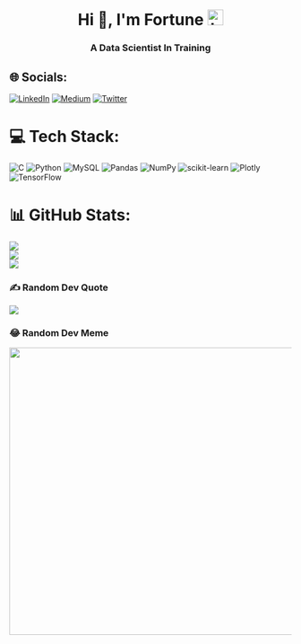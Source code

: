 <h1 align="center">Hi 👋, I'm Fortune <img src="https://emoji.slack-edge.com/T02HBS55FCG/cool-doge/aa3c8fd9037a0604.gif" width="28" alt="hi"></h1>

<h3 align="center">A Data Scientist In Training</h3>

## 🌐 Socials:
[![LinkedIn](https://img.shields.io/badge/LinkedIn-%230077B5.svg?logo=linkedin&logoColor=white)](https://linkedin.com/in/cipher10) [![Medium](https://img.shields.io/badge/Medium-12100E?logo=medium&logoColor=white)](https://medium.com/@f_tune) [![Twitter](https://img.shields.io/badge/Twitter-%231DA1F2.svg?logo=Twitter&logoColor=white)](https://twitter.com/dataciphers) 

# 💻 Tech Stack:
![C](https://img.shields.io/badge/c-%2300599C.svg?style=for-the-badge&logo=c&logoColor=white) ![Python](https://img.shields.io/badge/python-3670A0?style=for-the-badge&logo=python&logoColor=ffdd54) ![MySQL](https://img.shields.io/badge/mysql-%2300f.svg?style=for-the-badge&logo=mysql&logoColor=white) ![Pandas](https://img.shields.io/badge/pandas-%23150458.svg?style=for-the-badge&logo=pandas&logoColor=white) ![NumPy](https://img.shields.io/badge/numpy-%23013243.svg?style=for-the-badge&logo=numpy&logoColor=white) ![scikit-learn](https://img.shields.io/badge/scikit--learn-%23F7931E.svg?style=for-the-badge&logo=scikit-learn&logoColor=white) ![Plotly](https://img.shields.io/badge/Plotly-%233F4F75.svg?style=for-the-badge&logo=plotly&logoColor=white) ![TensorFlow](https://img.shields.io/badge/TensorFlow-%23FF6F00.svg?style=for-the-badge&logo=TensorFlow&logoColor=white)
# 📊 GitHub Stats:
![](https://github-readme-stats.vercel.app/api?username=CipherPhantom&theme=vue-dark&hide_border=true&include_all_commits=true&count_private=false)<br/>
![](https://github-readme-streak-stats.herokuapp.com/?user=CipherPhantom&theme=vue-dark&hide_border=true)<br/>
![](https://github-readme-stats.vercel.app/api/top-langs/?username=CipherPhantom&theme=vue-dark&hide_border=true&include_all_commits=true&count_private=false&layout=compact)

### ✍️ Random Dev Quote
![](https://quotes-github-readme.vercel.app/api?type=horizontal&theme=radical)

### 😂 Random Dev Meme
<img src="https://random-memer.herokuapp.com/" width="512px"/>
